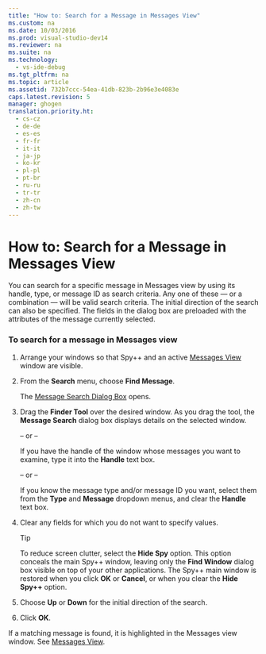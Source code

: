 ```yaml
---
title: "How to: Search for a Message in Messages View"
ms.custom: na
ms.date: 10/03/2016
ms.prod: visual-studio-dev14
ms.reviewer: na
ms.suite: na
ms.technology: 
  - vs-ide-debug
ms.tgt_pltfrm: na
ms.topic: article
ms.assetid: 732b7ccc-54ea-41db-823b-2b96e3e4083e
caps.latest.revision: 5
manager: ghogen
translation.priority.ht: 
  - cs-cz
  - de-de
  - es-es
  - fr-fr
  - it-it
  - ja-jp
  - ko-kr
  - pl-pl
  - pt-br
  - ru-ru
  - tr-tr
  - zh-cn
  - zh-tw
---
```

# How to: Search for a Message in Messages View
You can search for a specific message in Messages view by using its handle, type, or message ID as search criteria. Any one of these — or a combination — will be valid search criteria. The initial direction of the search can also be specified. The fields in the dialog box are preloaded with the attributes of the message currently selected.  
  
### To search for a message in Messages view  
  
1.  Arrange your windows so that Spy++ and an active [Messages View](../VS_debugger/Messages-View.md) window are visible.  
  
2.  From the **Search** menu, choose **Find Message**.  
  
     The [Message Search Dialog Box](../VS_debugger/Message-Search-Dialog-Box.md) opens.  
  
3.  Drag the **Finder Tool** over the desired window. As you drag the tool, the **Message Search** dialog box displays details on the selected window.  
  
     – or –  
  
     If you have the handle of the window whose messages you want to examine, type it into the **Handle** text box.  
  
     – or –  
  
     If you know the message type and/or message ID you want, select them from the **Type** and **Message** dropdown menus, and clear the **Handle** text box.  
  
4.  Clear any fields for which you do not want to specify values.  
  
    > [!TIP]
    >  To reduce screen clutter, select the **Hide Spy** option. This option conceals the main Spy++ window, leaving only the **Find Window** dialog box visible on top of your other applications. The Spy++ main window is restored when you click **OK** or **Cancel**, or when you clear the **Hide Spy++** option.  
  
5.  Choose **Up** or **Down** for the initial direction of the search.  
  
6.  Click **OK**.  
  
 If a matching message is found, it is highlighted in the Messages view window. See [Messages View](../VS_debugger/Messages-View.md).